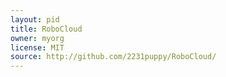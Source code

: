 ```yaml
---
layout: pid
title: RoboCloud
owner: myorg
license: MIT
source: http://github.com/2231puppy/RoboCloud/
---
```

